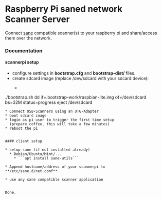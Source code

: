 
# Raspberry Pi saned network Scanner Server

Connect [sane](http://www.sane-project.org/) compatible scanner(s) to your raspberry pi and share/access them over
the network.


### Documentation

#### scannerpi setup
* configure settings in **bootstrap.cfg** and **bootstrap-dist/** files.
* create sdcard image (replace /dev/sdcard with your sdcard device):
  * ```
./bootstrap.sh
dd if=.bootstrap-work/raspbian-lite.img of=/dev/sdcard bs=32M status=progress
eject /dev/sdcard
```
* Connect USB-Scanners using an OTG-Adapter
* boot sdcard image
* login as pi user to trigger the first time setup
  (prepare coffee, this will take a few minutes)
* reboot the pi


#### client setup

* setup sane (if not installed already)
  * Debian/Ubuntu/Mint/...
    * ```apt install sane-utils```

* Append hostname/address of your scannerpi to **/etc/sane.d/net.conf**

* use any sane compatible scanner application


Done.
